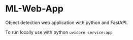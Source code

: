 # ML-Web-App

Object detection web application with python and FastAPI.

To run locally use with python `uvicorn service:app`

